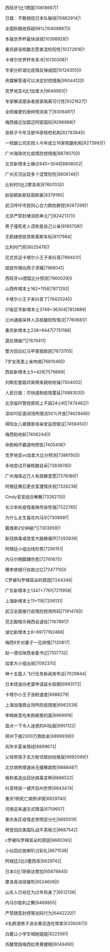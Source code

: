西班牙1比1德国|10818667|1

日媒：不敢相信日本队输球|10662914|1

全国秋粮收获超98%|10409887|0

本届世界杯最快进球|10398928|1

重庆辟谣核酸志愿者混检阳性|10372816|1

卡塔尔世界杯有多冷|10130308|1

专家分析湖北疫情反弹成因|10124355|0

央媒解答谁可以决定封控措施|9904412|0

克罗地亚4比1加拿大|9649993|1

专家解读感染者居家隔离可行性|9321627|1

全网催更的唐梓预测来了|9309497|1

梅西接近加盟迈阿密国际|9296988|1

张核子今年注册16家核检机构|9278384|0

一核酸公司实控人今年成立16家核酸机构|9273993|1

广州海珠优化疫情防控措施|8878070|0

北京新增本土确诊840+3048|8808002|

广州天河出现多个混管阳性|8806146|1

比利时0比2摩洛哥|8760703|0

赵丽颖新剧狂扇欧豪|8379190|

武汉呼吁市民同心合力群防群控|8267299|1

北京严禁封堵消防单元门|8242137|0

男子撞死老人谎称是自己父亲|8195708|1

王鹤棣想拔劳斯莱斯车标|8117984|

比利时门将|8025476|1

花式欢迎卡塔尔小王子来抖音|7994031|

妞妞外甥向燕子求婚|7968041|

西班牙vs德国比分预测|7960029|0

山西昨增本土162+1158|7871292|

卡塔尔小王子来抖音了|7842024|0

31省区市新增本土3748+36304|7813889|

兰州通报采样人员核酸阳性情况|7760681|1

重庆新增本土238+9447|7751188|

莫拉塔破门|7679411|

警方回应红马甲掌掴居民|7673705|

7岁女孩患上亲吻病|7661049|0

西安新增本土5+428|7579669|

刘畊宏套路邓紫棋来跳啦啦操|7504002|

人民日报：尽快遏制疫情蔓延|7488303|0

北京临时管控原则上不超24小时|7474462|1

深圳10区密闭场所限流50%开放|7462949|0

得知女儿被猥亵母亲安监控取证|7459450|1

梅西贴地斩|7406244|0

命韵峋环霸道吻预告|7405418|1

克罗地亚vs加拿大比分预测|7386150|0

多地尝试开展核酸自采|7383978|0

广州海珠近万人有疏解意愿|7378189|1

阿根廷赛后更衣室激情庆祝|7326238|

Cindy官宣组合解散|7326213|0

长沙本轮疫情毒株传染性强|7322765|

为什么女生喜欢内马尔|7308997|

戴维斯2分钟破门|7303959|1

新冠病毒或改变大脑微循环|7293939|

阿根廷小组出线形势|7290151|

内马尔晒脚踝伤势|7276167|0

曝李铁银行存款过亿|7247710|0

C罗被叫罗辣耳朵的原因|7244346|

广东新增本土1347+7761|7211958|

上海新增本土11+119|7206131|

武汉全面推行疫情防控场所码|7191479|0

范志毅暗示梅西会退役|7167891|1

湖北新增本土8+697|7162488|

梅西9岁对妻子一见钟情|7120817|

赵一德任陕西省委书记|7107732|

加拿大小组出局|7092370|

神十五载人飞行任务新闻发布会|7029844|

日本球迷向老婆申请延长假期|6993172|

卡塔尔小王子涨粉速度|6988279|

上海加强商业场所防疫措施|6982538|

李峋故意吃朱韵碗里的面|6969916|

盘点一下令人迷惑的AI绘画|6951122|

郑州下拨2300万救助金|6899939|0

风吹半夏亲情线|6899673|

父母带孩子去方舱邻居纷纷挽留|6892099|1

北京病例增速尚无缓解趋势|6888487|

俄称美造出冠状病毒变种|6886522|

抖音特效一键开启AI世界|6843474|

重庆1例死亡病例详情|6829740|

河南迎来速冻式降温|6759657|

重庆各区疫情走势明显分化|6695519|

拜登回应美国队战平英格兰|6687542|

c罗被叫罗辣耳朵的原因|6680393|

小伙回应放喇叭讨彩礼|6671538|

阿根廷2比0墨西哥|6629742|

日本0比1哥斯达黎加|6587884|0

摩洛哥进球被吹|6524606|0

山东人已经在为过年热身了|6512136|

内马尔胜利之舞|6469855|

严禁随意封控等加码行为|6442220|1

4名醉酒男子进水果店连吃带拿|6339267|0

白鹿让小学生喊她姐姐|6225561|

苏醒曾因梅西拉黑黄健翔|6049490|

